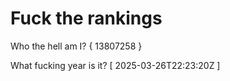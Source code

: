 # Fuck the rankings

Who the hell am I?
{ 13807258 }

What fucking year is it?
[ 2025-03-26T22:23:20Z ]
